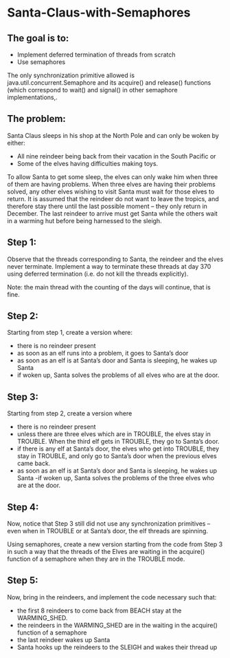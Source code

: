 # Santa-Claus-with-Semaphores

## The goal is to:

- Implement deferred termination of threads from scratch
- Use semaphores 

The only synchronization primitive allowed is java.util.concurrent.Semaphore and its acquire() and release() functions (which correspond to wait() and signal() in other    semaphore implementations,.

## The problem:

Santa Claus sleeps in his shop at the North Pole and can only be woken by either:

- All nine reindeer being back from their vacation in the South Pacific or
- Some of the elves having difficulties making toys.

To allow Santa to get some sleep, the elves can only wake him when three of them are having problems. When three elves are having their problems solved, any other elves wishing to visit Santa must wait for those elves to return. It is assumed that the reindeer do not want to leave the tropics, and therefore stay there until the last possible moment – they only return in December. The last reindeer to arrive must get Santa while the others wait in a warming hut before being harnessed to the sleigh. 


## Step 1: 

Observe that the threads corresponding to Santa, the reindeer and the elves never terminate. Implement a way to terminate these threads at day 370 using deferred termination (i.e. do not kill the threads explicitly). 

Note: the main thread with the counting of the days will continue, that is fine. 

## Step 2: 

Starting from step 1, create a version where:

- there is no reindeer present
- as soon as an elf runs into a problem, it goes to Santa’s door
- as soon as an elf is at Santa’s door and Santa is sleeping, he wakes up Santa
- if woken up, Santa solves the problems of all elves who are at the door.

## Step 3: 

Starting from step 2, create a version where

- there is no reindeer present
- unless there are three elves which are in TROUBLE, the elves stay in TROUBLE. When the third elf gets in TROUBLE, they go to Santa’s door. 
- if there is any elf at Santa’s door, the elves who get into TROUBLE, they stay in TROUBLE, and only go to Santa’s door when the previous elves came back. 
- as soon as an elf is at Santa’s door and Santa is sleeping, he wakes up Santa
-if woken up, Santa solves the problems of the three elves who are at the door.

## Step 4: 

Now, notice that Step 3 still did not use any synchronization primitives – even when in TROUBLE or at Santa’s door, the elf threads are spinning. 

Using semaphores, create a new version starting from the code from Step 3 in such a way that the threads of the Elves are waiting in the acquire() function of a semaphore when they are in the TROUBLE mode. 

## Step 5: 

Now, bring in the reindeers, and implement the code necessary such that:

- the first 8 reindeers to come back from BEACH stay at the WARMING_SHED. 
- the reindeers in the WARMING_SHED are in the waiting in the acquire() function of a semaphore
- the last reindeer wakes up Santa 
- Santa hooks up the reindeers to the SLEIGH and wakes their thread up


